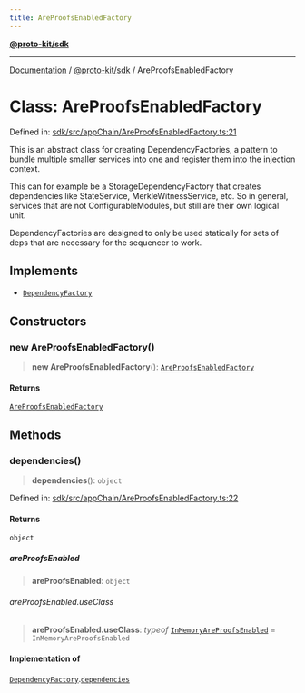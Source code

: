 ```yaml
---
title: AreProofsEnabledFactory
---
```


[**@proto-kit/sdk**](../README.md)

***

[Documentation](../../../README.md) / [@proto-kit/sdk](../README.md) / AreProofsEnabledFactory

# Class: AreProofsEnabledFactory

Defined in: [sdk/src/appChain/AreProofsEnabledFactory.ts:21](https://github.com/proto-kit/framework/blob/b953c754e500c62f01fbbd6d09adfb2f5577269d/packages/sdk/src/appChain/AreProofsEnabledFactory.ts#L21)

This is an abstract class for creating DependencyFactories, a pattern
to bundle multiple smaller services into one and register them into the
injection context.

This can for example be a StorageDependencyFactory that creates dependencies
like StateService, MerkleWitnessService, etc. So in general, services that
are not ConfigurableModules, but still are their own logical unit.

DependencyFactories are designed to only be used statically for sets of
deps that are necessary for the sequencer to work.

## Implements

- [`DependencyFactory`](../../common/interfaces/DependencyFactory.md)

## Constructors

### new AreProofsEnabledFactory()

> **new AreProofsEnabledFactory**(): [`AreProofsEnabledFactory`](AreProofsEnabledFactory.md)

#### Returns

[`AreProofsEnabledFactory`](AreProofsEnabledFactory.md)

## Methods

### dependencies()

> **dependencies**(): `object`

Defined in: [sdk/src/appChain/AreProofsEnabledFactory.ts:22](https://github.com/proto-kit/framework/blob/b953c754e500c62f01fbbd6d09adfb2f5577269d/packages/sdk/src/appChain/AreProofsEnabledFactory.ts#L22)

#### Returns

`object`

##### areProofsEnabled

> **areProofsEnabled**: `object`

###### areProofsEnabled.useClass

> **areProofsEnabled.useClass**: *typeof* [`InMemoryAreProofsEnabled`](InMemoryAreProofsEnabled.md) = `InMemoryAreProofsEnabled`

#### Implementation of

[`DependencyFactory`](../../common/interfaces/DependencyFactory.md).[`dependencies`](../../common/interfaces/DependencyFactory.md#dependencies)

